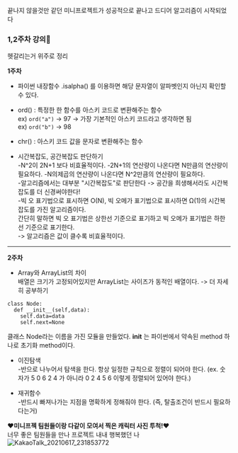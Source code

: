 끝나지 않을것만 같던 미니프로젝트가 성공적으로 끝나고 드디어 알고리즘이 시작되었다   
   
### __1,2주차 강의__:memo:    
헷갈리는거 위주로 정리   

__1주차__

* 파이썬 내장함수 .isalpha() 를 이용하면 해당 문자열이 알파벳인지 아닌지 확인할 수 있다.   
* ord() : 특정한 한 함수를 아스키 코드로 변환해주는 함수   
    ex) `ord("a")` -> 97 -> 가장 기본적인 아스키 코드라고 생각하면 됨       
    ex) `ord("b")` -> 98    
* chr() : 아스키 코드 값을 문자로 변환해주는 함수   

* 시간복잡도, 공간복잡도 판단하기   
-N^2이 2N+1 보다 비효율적이다.
-2N+1의 연산량이 나온다면 N만큼의 연산량이 필요하다.
-N의제곱의 연산량이 나온다면 N^2만큼의 연산량이 필요하다.        
-알고리즘에서는 대부분 "시간복잡도"로 판단한다 -> 공간을 희생해서라도 시간복잡도를 더 신경써야한다!    
-빅 오 표기법으로 표시하면 O(N), 빅 오메가 표기법으로 표시하면 Ω(1)의 시간복잡도를 가진 알고리즘이다.    
간단히 말하면 빅 오 표기법은 상한선 기준으로 표기하고 빅 오메가 표기법은 하한선 기준으로 표기한다.     
-> 알고리즘은 값이 클수록 비효율적이다.    

---    
__2주차__

* Array와 ArrayList의 차이    
배열은 크기가 고정되어있지만 ArrayList는 사이즈가 동적인 배열이다. -> 더 자세히 공부하기    

```    
class Node:    
  def __init__(self,data):    
    self.data=data    
    self.next=None    
```   
클래스 Node라는 이름을 가진 모듈을 만들었다. __init__ 는 파이썬에서 약속된 method 하나로 초기화 method이다.   

* 이진탐색   
-반으로 나누어서 탐색을 한다. 항상 일정한 규칙으로 정렬이 되어야 한다. (ex. 숫자가 5 0 6 2 4 가 아니라 0 2 4 5 6 이렇게 정렬되어 있어야 한다.)   

* 재귀함수   
-반드시 빠져나가는 지점을 명확하게 정해줘야 한다. (즉, 탈출조건이 반드시 필요하다는거)

__❤️미니프젝 팀원들이랑 다같이 모여서 찍은 캐릭터 사진 투척!❤️__    
너무 좋은 팀원들을 만나 프로젝트 내내 행복했던 나
![KakaoTalk_20210617_231853772](https://user-images.githubusercontent.com/57293780/122415008-82344200-cfc2-11eb-9ab5-e3eb6364ab68.jpg)
